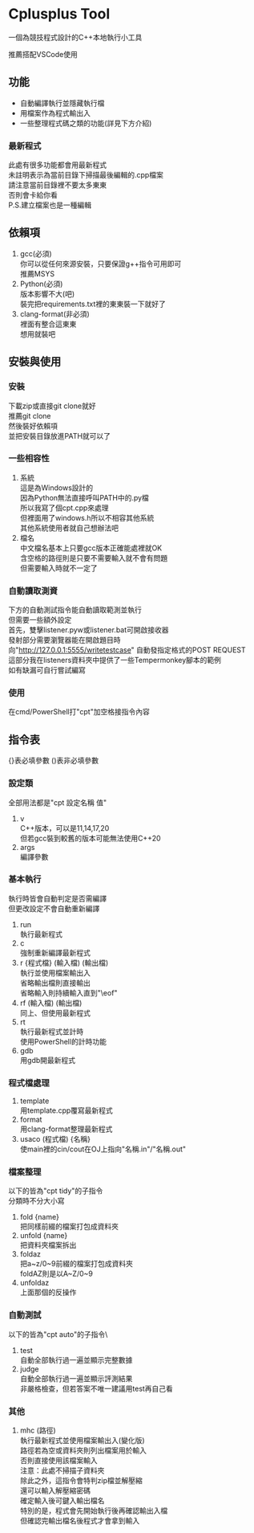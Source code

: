 # Cplusplus Tool

一個為競技程式設計的C++本地執行小工具

推薦搭配VSCode使用

## 功能

+ 自動編譯執行並隱藏執行檔
+ 用檔案作為程式輸出入
+ 一些整理程式碼之類的功能(詳見下方介紹)

### 最新程式

此處有很多功能都會用最新程式\
未註明表示為當前目錄下掃描最後編輯的.cpp檔案\
請注意當前目錄裡不要太多東東\
否則會卡給你看\
P.S.建立檔案也是一種編輯

## 依賴項

1. gcc(必須)\
你可以從任何來源安裝，只要保證g++指令可用即可\
推薦MSYS
2. Python(必須)\
版本影響不大(吧)\
裝完把requirements.txt裡的東東裝一下就好了
3. clang-format(非必須)\
裡面有整合這東東\
想用就裝吧

## 安裝與使用

### 安裝

下載zip或直接git clone就好\
推薦git clone\
然後裝好依賴項\
並把安裝目錄放進PATH就可以了

### 一些相容性

1. 系統\
這是為Windows設計的\
因為Python無法直接呼叫PATH中的.py檔\
所以我寫了個cpt.cpp來處理\
但裡面用了windows.h所以不相容其他系統\
其他系統使用者就自己想辦法吧
2. 檔名\
中文檔名基本上只要gcc版本正確能處裡就OK\
含空格的路徑則是只要不需要輸入就不會有問題\
但需要輸入時就不一定了

### 自動讀取測資

下方的自動測試指令能自動讀取範測並執行\
但需要一些額外設定\
首先，雙擊listener.pyw或listener.bat可開啟接收器\
發射部分需要瀏覽器能在開啟題目時\
向"http://127.0.0.1:5555/writetestcase" 自動發指定格式的POST REQUEST\
這部分我在listeners資料夾中提供了一些Tempermonkey腳本的範例\
如有缺漏可自行嘗試編寫

### 使用

在cmd/PowerShell打"cpt"加空格接指令內容

## 指令表

{}表必填參數
()表非必填參數

### 設定類

全部用法都是"cpt 設定名稱 值"

1. v\
C++版本，可以是11,14,17,20\
但若gcc裝到較舊的版本可能無法使用C++20
2. args\
編譯參數

### 基本執行

執行時皆會自動判定是否需編譯\
但更改設定不會自動重新編譯

1. run\
執行最新程式
2. c\
強制重新編譯最新程式
3. r {程式檔} (輸入檔) (輸出檔)\
執行並使用檔案輸出入\
省略輸出檔則直接輸出\
省略輸入則持續輸入直到"\eof"
4. rf (輸入檔) (輸出檔)\
同上、但使用最新程式
5. rt\
執行最新程式並計時\
使用PowerShell的計時功能
6. gdb\
用gdb開最新程式

### 程式檔處理

1. template\
用template.cpp覆寫最新程式
2. format\
用clang-format整理最新程式
3. usaco (程式檔) {名稱}\
使main裡的cin/cout在OJ上指向"名稱.in"/"名稱.out"

### 檔案整理

以下的皆為"cpt tidy"的子指令\
分類時不分大小寫
1. fold {name}\
把同樣前綴的檔案打包成資料夾
2. unfold {name}\
把資料夾檔案拆出
3. foldaz\
把a~z/0~9前綴的檔案打包成資料夾\
foldAZ則是以A~Z/0~9
4. unfoldaz\
上面那個的反操作

### 自動測試
以下的皆為"cpt auto"的子指令\
1. test\
自動全部執行過一遍並顯示完整數據
2. judge\
自動全部執行過一遍並顯示評測結果\
非嚴格檢查，但若答案不唯一建議用test再自己看

### 其他

1. mhc (路徑)\
執行最新程式並使用檔案輸出入(變化版)\
路徑若為空或資料夾則列出檔案用於輸入\
否則直接使用該檔案輸入\
注意：此處不掃描子資料夾\
除此之外，這指令會特判zip檔並解壓縮\
還可以輸入解壓縮密碼\
確定輸入後可鍵入輸出檔名\
特別的是，程式會先開始執行後再確認輸出入檔\
但確認完輸出檔名後程式才會拿到輸入